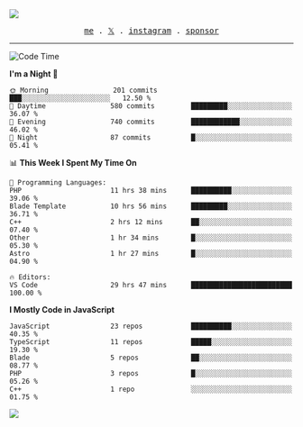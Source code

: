 <img style="bottom: 800px;" src="https://imgur.com/rilHVxA.png"/>
<p align="center">
  <samp>
    <a href="https://fayln.com">me</a> .
    <!-- <a href="https://fayln.com/projects">projects</a> . -->
    <a href="https://go.fayln.com/twitter">𝕏</a> .
    <a href="https://go.fayln.com/instagram">instagram</a> .
<!--     <a href="https://go.fayln.com/polywork">polywork</a> . -->
    <a href="https://github.com/sponsors/faridhnzz">sponsor</a>
  </samp>
</p>

---
<!--START_SECTION:waka-->
![Code Time](http://img.shields.io/badge/Code%20Time-2%2C496%20hrs%2041%20mins-blue)

**I'm a Night 🦉** 

```text
🌞 Morning                201 commits         ███░░░░░░░░░░░░░░░░░░░░░░   12.50 % 
🌆 Daytime                580 commits         █████████░░░░░░░░░░░░░░░░   36.07 % 
🌃 Evening                740 commits         ████████████░░░░░░░░░░░░░   46.02 % 
🌙 Night                  87 commits          █░░░░░░░░░░░░░░░░░░░░░░░░   05.41 % 
```


📊 **This Week I Spent My Time On** 

```text
💬 Programming Languages: 
PHP                      11 hrs 38 mins      ██████████░░░░░░░░░░░░░░░   39.06 % 
Blade Template           10 hrs 56 mins      █████████░░░░░░░░░░░░░░░░   36.71 % 
C++                      2 hrs 12 mins       ██░░░░░░░░░░░░░░░░░░░░░░░   07.40 % 
Other                    1 hr 34 mins        █░░░░░░░░░░░░░░░░░░░░░░░░   05.30 % 
Astro                    1 hr 27 mins        █░░░░░░░░░░░░░░░░░░░░░░░░   04.90 % 

🔥 Editors: 
VS Code                  29 hrs 47 mins      █████████████████████████   100.00 % 
```

**I Mostly Code in JavaScript** 

```text
JavaScript               23 repos            ██████████░░░░░░░░░░░░░░░   40.35 % 
TypeScript               11 repos            █████░░░░░░░░░░░░░░░░░░░░   19.30 % 
Blade                    5 repos             ██░░░░░░░░░░░░░░░░░░░░░░░   08.77 % 
PHP                      3 repos             █░░░░░░░░░░░░░░░░░░░░░░░░   05.26 % 
C++                      1 repo              ░░░░░░░░░░░░░░░░░░░░░░░░░   01.75 % 
```




<!--END_SECTION:waka-->

![](https://hit.yhype.me/github/profile?user_id=29797712)
